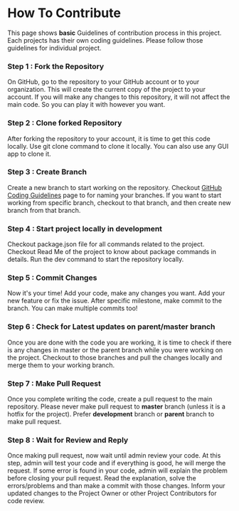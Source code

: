# How To Contribute

This page shows **basic** Guidelines of contribution process in this project. Each projects has their own coding guidelines. Please follow those guidelines for individual project.

### Step 1 : Fork the Repository
On GitHub, go to the repository to your GitHub account or to your organization. This will create the current copy of the project to your account. If you will make any changes to this repository, it will not affect the main code. So you can play it with however you want.

### Step 2 : Clone forked Repository
After forking the repository to your account, it is time to get this code locally. Use git clone command to clone it locally. You can also use any GUI app to clone it.

### Step 3 : Create Branch
Create a new branch to start working on the repository. Checkout [GitHub Coding Guidelines](/coding-guidelines/github.md) page to for naming your branches. If you want to start working from specific branch, checkout to that branch, and then create new branch from that branch.

### Step 4 : Start project locally in development
Checkout package.json file for all commands related to the project. Checkout Read Me of the project to know about package commands in details. Run the dev command to start the repository locally.

### Step 5 : Commit Changes
Now it's your time! Add your code, make any changes you want. Add your new feature or fix the issue. After specific milestone, make commit to the branch. You can make multiple commits too!

### Step 6 : Check for Latest updates on parent/master branch
Once you are done with the code you are working, it is time to check if there is any changes in master or the parent branch while you were working on the project. Checkout to those branches and pull the changes locally and merge them to your working branch.

### Step 7 : Make Pull Request
Once you complete writing the code, create a pull request to the main repository. Please never make pull request to **master** branch (unless it is a hotfix for the project). Prefer **development** branch or **parent** branch to make pull request.

### Step 8 : Wait for Review and Reply
Once making pull request, now wait until admin review your code. At this step, admin will test your code and if everything is good, he will merge the request. If some error is found in your code, admin will explain the problem before closing your pull request. Read the explanation, solve the errors/problems and than make a commit with those changes. Inform your updated changes to the Project Owner or other Project Contributors for code review.
